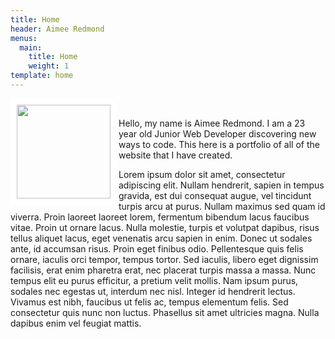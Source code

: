 ```yaml
---
title: Home
header: Aimee Redmond
menus:
  main:
    title: Home
    weight: 1
template: home
---
```

<img align="left" src="/images/aportraitsubmission.jpg" width="150" height="150" style="border: 10px solid white;"/>

<br />

Hello, my name is Aimee Redmond. I am a 23 year old Junior Web Developer discovering new ways to code. This here is a portfolio of all of the website that I have created.

<!--StartFragment-->

Lorem ipsum dolor sit amet, consectetur adipiscing elit. Nullam hendrerit, sapien in tempus gravida, est dui consequat augue, vel tincidunt turpis arcu at purus. Nullam maximus sed quam id viverra. Proin laoreet laoreet lorem, fermentum bibendum lacus faucibus vitae. Proin ut ornare lacus. Nulla molestie, turpis et volutpat dapibus, risus tellus aliquet lacus, eget venenatis arcu sapien in enim. Donec ut sodales ante, id accumsan risus. Proin eget finibus odio. Pellentesque quis felis ornare, iaculis orci tempor, tempus tortor. Sed iaculis, libero eget dignissim facilisis, erat enim pharetra erat, nec placerat turpis massa a massa. Nunc tempus elit eu purus efficitur, a pretium velit mollis. Nam ipsum purus, sodales nec egestas ut, interdum nec nisl. Integer id hendrerit lectus. Vivamus est nibh, faucibus ut felis ac, tempus elementum felis. Sed consectetur quis nunc non luctus. Phasellus sit amet ultricies magna. Nulla dapibus enim vel feugiat mattis.

<!--EndFragment-->
